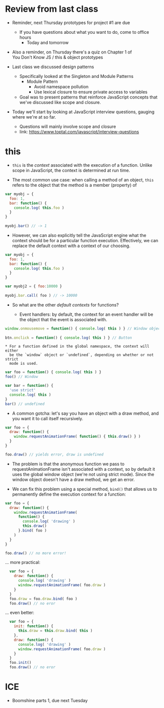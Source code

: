 # Review from last class
  - Reminder, next Thursday prototypes for project #1 are due
    - If you have questions about what you want to do, come to office hours
      - Today and tomorrow

  - Also a reminder, on Thursday there's a quiz on Chapter 1 of  
      You Don't Know JS / this & object prototypes
      
  - Last class we discussed design patterns
    - Specifically looked at the Singleton and Module Patterns
      - Module Pattern
        - Avoid namespace pollution
        - Use lexical closure to ensure private access to variables
    - Goal was to present patterns that reinforce JavaScript concepts
      that we've discussed like scope and closure.
    
  - Today we'll start by looking at JavaScript interview questions,
    gauging where we're at so far.    
    - Questions will mainly involve scope and closure  
    - link: https://www.toptal.com/javascript/interview-questions

# this
  - `this` is the *context* associated with the execution of a function. Unlike
    scope in JavaScript, the context is determined at run time.
    
  - The most common use case: when calling a method of an object, `this` refers
    to the object that the method is a member (property) of
    
```javascript
var myobj = {
  foo: 1,
  bar: function() {
    console.log( this.foo )
  }
}
  
myobj.bar() // -> 1
```
  * However, we can also explicitly tell the JavaScript engine what the context
    should be for a particular function execution. Effectively, we can replace 
    the default context with a context of our choosing.
    
```javascript
var myobj = {
  foo: 1,
  bar: function() {
    console.log( this.foo )
  }
}

var myobj2 = { foo:10000 }
  
myobj.bar.call( foo ) // -> 10000
```
  
  * So what are the other *default contexts* for functions?
 
    * Event handlers: by default, the context for an event handler
     will be the object that the event is associated with.

```javascript
window.onmousemove = function() { console.log( this ) } // Window object
 
btn.onclick = function() { console.log( this ) } // Button
```

    * For a function defined in the global namespace, the context will either
      be the `window` object or `undefined`, depending on whether or not strict
      mode is used.
      
```javascript
var foo = function() { console.log( this ) } 
foo() // Window

var bar = function() {
  'use strict'
  console.log( this )
}
bar() // undefined
```
  
  * A common gotcha: let's say you have an object with a draw method, and you want it
    to call itself recursively.
    
```javascript
var foo = {
  draw: function() {
    window.requestAnimationFrame( function() { this.draw() } )
  }
}

foo.draw() // yields error, draw is undefined
```
     
  * The problem is that the anonymous function we pass to requestAnimationFrame isn't
    associated with a context, so by default it uses the global window object (we're not
    using strict mode). Since the window object doesn't have a draw method, we get an error.

  * We can fix this problem using a special method, `bind()` that allows us to permanently
    define the execution context for a function:
    
```javascript
var foo = {
  draw: function() {
    window.requestAnimationFrame( 
      function() { 
        console.log( 'drawing' )
        this.draw() 
      }.bind( foo ) 
    )
  }
}

foo.draw() // no more error!
```    

... more practical:
```javascript
  var foo = {
    draw: function() {
      console.log( 'drawing' )
      window.requestAnimationFrame( foo.draw )
    }
  }
  foo.draw = foo.draw.bind( foo )
  foo.draw() // no eror
```

... even better:
```javascript
  var foo = {
    init: function() {
      this.draw = this.draw.bind( this )
    }, 
    draw: function() {
      console.log( 'drawing' )
      window.requestAnimationFrame( foo.draw )
    }
  }
  foo.init()
  foo.draw() // no eror
```


# ICE
  - Boomshine parts 1, due next Tuesday
      
